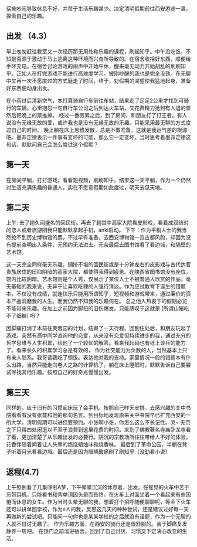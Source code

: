   宿舍吵闹导致休息不好，并苦于生活乐趣甚少。决定清明假期前往西安游览一番，探索自己的乐趣。

##  出发 （4.3）

早上匆匆赶往教室又一次经历那无用处和乐趣的课程，刷起知乎。中午没吃饭，不知是否源于激动于马上逃离这种环境而兴奋所导致的。在宿舍收拾好东西，顺便给手环充电。在宿舍讨论游戏的闹声中开始午休，醒来毫无动力开始胡乱的刷刷知乎。正如人在打完游戏不能进行高难度学习。被刚吵醒的我也是完全没劲。在无聊中又再一次不愿度过的方式磨走了时间。终于，对假期的渴望使我猛地起身，准备好东西便动身出发。

在小雨过后清新空气，本打算骑自行车前往车站，结果走了足足2公里才找到可骑行的车辆。心里抱怨一句自行车公司之后到达火车站，又花费精力抢到有人退的票然后把晚上的票推掉。
经过一番劳累之后，到了房间，和朋友打了打王者。有人说没有无缘无故的爱，或许我也是没有无缘无故的乐趣。只能采用最无聊的方式度过自己的时间。
晚上躺在床上思维发散，总是不做准备，这就是我运气差的根源吧。墨菲定律表示一件事有变坏的可能，那么它一定变坏。当时思考着墨菲定律这句话，默默问自己会怎么度过这个假期？

##  第一天

在房间平躺，打打游戏，看看短视频，刷刷知乎。结束这一天平躺，作为一个仍然对生活充满乐趣的普通人，实在不愿意假期如此度过，明天去见天地。

##  第二天

上午: 去了趟久闻盛名的回民街。再去了趟其中高家大院看皮影戏，看着成双结对的恋人或者旅游团我只能默默拿起手机，anki启动。
下午：作为平躺人士的我当然抢不到历史博物馆的票，不过早有准备，去西安博物馆一览古都风韵，却因为没有提前查明出入条件，无预约无法进去。无奈最后去图书馆看了看边城，和隔壁的艺术馆。

这一天完全同样毫无乐趣，拥挤不堪的回民街或是十分钟左右的皮影戏与古代达官贵族居住的压抑阴暗的高家大院，都使得我得到疲惫。在陕西省图书馆没有座位，馆内比较阴暗。艺术馆则是个人秀，仅展示了某位人士不被普通人欣赏的作品。毫无基础的我来说，无异于让喜欢吃辣的人强行清淡。作为应试教育下诞生的错题本，不仅没有成绩，就连快乐只能用所谓知乎，短视频和游戏带来，通过廉价的资本产品消磨我的人生。而我仍然不知我的乐趣何在。
总之他人热衷于的假期必览不能带来乐趣。在加上之前因为脚扭的旧伤爆发。只能感叹于这就是 [所谓山猪吃不了细糠] 吗？

因脚痛打消了本前往芙蓉园的计划，结束了一天行程。回到住处后，和朋友玩起了游戏。突然有高中同学咨询他的恋爱，从来没有恋爱但持续进步的我，通过充分的哲学思维与人生积累，给他了一个较优的解答。看来我起码也有纸上谈兵的能力了。看来长久的积累学习总是有效的，
作为社交能力为负数的人，当然基本上只有亲人联系。我哥请我吃了顿饭。表达他对我的支持。家里情况一般的错题本有什么出路，当然只能走向卷人之路的计算机了。躺在床上睡眠时，默默告诉自己要尝试寻找其他乐趣。按照自己的好奇点慢慢出发。

##  第三天

同样的，应于旧有的习惯起床玩了会手机。按照自己昨天安排，去感兴趣的关中书院看看有没有张载和他的那句名言。到目标地发现原来关中书院早已扩充西安的一所大学。清明假期可以进但要预约。小张啊小张，你怎么这么不长记性。哭~
无奈之下只得四处闲逛以不至于浪费到这里花费的时间。来到了佛教著名寺庙卧龙寺看了看，更加清楚了从乐趣出发的必要行。阴沉的宗教场所往往带给人不好的体验，花香伴随着闻着让人头晕的燃烧蜡烛味和烧香味。
最后到了革命公园，半躺在凳子听着月光看看边城。最后还是因为眼睛酸痛刷了刷知乎（没劲看小说）

## 返程(4.7)

上午照例看了几集哆啦A梦，下午晕晕沉沉的休息着，出发。在摇晃的火车中苦于忘带耳机，只能看书和背单词因头晕而告终。在火车上对面坐着一个看起来有些困倦而休息的女生。作为当时头晕无聊的我，想着打个招呼随便聊聊呢，等会下火车还可以拼单回学校，作为e人的我，反思这几天的种种尝试，还是建议过好每一天再做新的尝试吧。只能问一句你也是某某学校的之后就没有话题，作为一个无聊的人就不自讨无趣了。
作为乐趣方面，在西安的骑行还是很舒服的。苦于脚痛复发静养一周吧。
在锁门之前溜进宿舍。回到了自己讨厌、习惯又下定决心改变的生活。